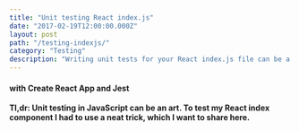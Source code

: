 ```yaml
---
title: "Unit testing React index.js"
date: "2017-02-19T12:00:00.000Z"
layout: post
path: "/testing-indexjs/"
category: "Testing"
description: "Writing unit tests for your React index.js file can be a little tricky. Read on how I did it lately..."
---
```


#### with Create React App and Jest

**Tl,dr: Unit testing in JavaScript can be an art. To test my React index component I had to use a neat trick, which I want to share here.**
